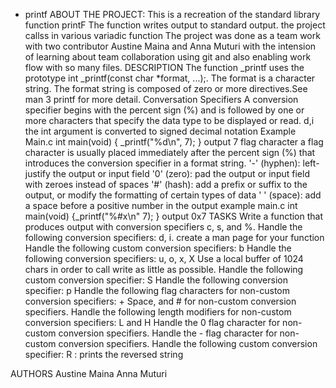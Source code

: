 - printf
ABOUT THE PROJECT:
This is a recreation of the standard library function printF
The function writes output to standard output.
the project callss in various variadic function
The project was done as a team work with two contributor Austine Maina and Anna Muturi with the intension of learning about team collaboration using git and also enabling work flow with so many files.
DESCRIPTION
The function _printf uses  the prototype int _printf(const char *format, ...);. The format is a character string. The format string is composed of zero or more directives.See man 3 printf for more detail.
Conversation Specifiers
A conversion specifier begins with the percent sign (%) and is followed by one or more characters that specify the data type to be displayed or read.
d,i
the int argument is converted to signed decimal notation
Example Main.c
int main(void)
{
_printf("%d\n", 7);
}
output
7
flag character
a flag character  is usually placed immediately after the percent sign (%) that introduces the conversion specifier in a format string.
'-' (hyphen): left-justify the output or input field
'0' (zero): pad the output or input field with zeroes instead of spaces
'#' (hash): add a prefix or suffix to the output, or modify the formatting of certain types of data
' ' (space): add a space before a positive number in the output
example main.c
int main(void)
{_printf("%#x\n" 7);
}
output
0x7
TASKS
Write a function that produces output with conversion specifiers c, s, and %.
Handle the following conversion specifiers: d, i.
create a man page for your function
Handle the following custom conversion specifiers: b
Handle the following conversion specifiers: u, o, x, X
Use a local buffer of 1024 chars in order to call write as little as possible.
Handle the following custom conversion specifier: S
Handle the following conversion specifier: p
Handle the following flag characters for non-custom conversion specifiers: + Space, and # for non-custom conversion specifiers.
Handle the following length modifiers for non-custom conversion specifiers: L and H
Handle the 0 flag character for non-custom conversion specifiers.
Handle the - flag character for non-custom conversion specifiers.
Handle the following custom conversion specifier: R : prints the reversed string

AUTHORS
Austine Maina
Anna Muturi
